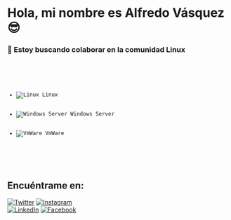 # Hola, mi nombre es Alfredo Vásquez 😎
### 📌 Estoy buscando colaborar en la comunidad Linux


<pre>
  <code>
    <ul>
    <li><img src="![image](https://github.com/vqzalfredo/vqzalfredo/assets/153464611/5f56c63a-722c-4989-9610-06aeac337a59)" alt="Linux"> Linux</li>
    <li><img src="ruta/al/icono/windows.png" alt="Windows Server"> Windows Server</li>
    <li><img src="ruta/al/icono/vmware.png" alt="VmWare"> VmWare</li>
    </ul>
  </code>
</pre>


## Encuéntrame en:

[![Twitter](https://img.shields.io/badge/Twitter-@vqzalfredo-1DA1F2?style=for-the-badge&logo=twitter&logoColor=white&labelColor=101010)](https://twitter.com/vqzalfredo)
[![Instagram](https://img.shields.io/badge/Instagram-@vqzalfredo-E4405F?style=for-the-badge&logo=instagram&logoColor=white&labelColor=101010)](https://instagram.com/vqzalfredo)
</br>
[![LinkedIn](https://img.shields.io/badge/LinkedIn-@vqzalfredo-0077B5?style=for-the-badge&logo=linkedin&logoColor=white&labelColor=101010)](https://www.linkedin.com/in/vqzalfredo)
[![Facebook](https://img.shields.io/badge/Facebook-@vqzalfredo-1877F2?style=for-the-badge&logo=facebook&logoColor=white&labelColor=101010)](https://facebook.com/vqzalfredo)

